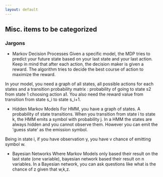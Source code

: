 ```yaml
---
layout: default
---
```


## Misc. items to be categorized


### Jargons
- Markov Decision Processes
Given a specific model, the MDP tries to predict your future state based on your last state and your last action. Keep in mind that after each action, the decision maker is given a reward. The algorithm tries to decide the best course of action to maximize the reward.

In your model, you need a graph of all states, all possible actions for each states and a transition probability matrix : probability of going to state s2 from state 1 choosing action a1. You also need the reward value from transition from state s_i to state s_i+1.

- Hidden Markov Models
For HMM, you have a graph of states. A probability of state transitions. When you transition from state i to state k, the HMM emits a symbol with probability j. In a HMM the states are always hidden and you cannot observe them. However you can emit the 'guess state' as the emission symbol.

Being in state i, if you have observation y, you have v chance of emitting symbol w.

- Bayesian Networks
Where Markov Models only based their result on the last state (one variable), bayesian network based their result on n variables. In a Bayesian network, you can ask questions like what is the chance of z given that w,k,z.

